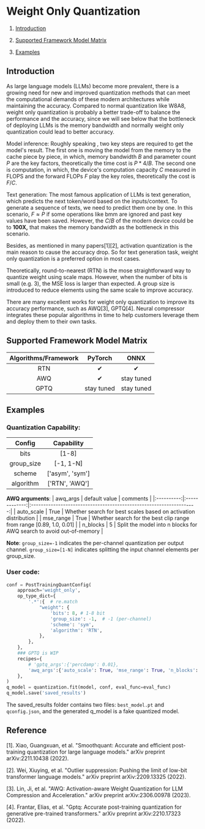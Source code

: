 Weight Only Quantization
=====

1. [Introduction](#introduction)

2. [Supported Framework Model Matrix](#supported-framework-model-matrix)

3. [Examples](#examples)


## Introduction

As large language models (LLMs) become more prevalent, there is a growing need for new and improved quantization methods that can meet the computational demands of these modern architectures while maintaining the accuracy.  Compared to normal quantization like W8A8,  weight only quantization is probably a better trade-off to balance the performance and the accuracy, since we will see below that the bottleneck of deploying LLMs is the memory bandwidth and normally weight only quantization could lead to better accuracy.

Model inference: Roughly speaking , two key steps are required to get the model's result. The first one is moving the model from the memory to the cache piece by piece, in which, memory bandwidth $B$ and parameter count $P$ are the key factors, theoretically the time cost is  $P*4 /B$. The second one is  computation, in which, the device's computation capacity  $C$  measured in FLOPS and the forward FLOPs $F$ play the key roles, theoretically the cost is $F/C$.

Text generation:  The most famous application of LLMs is text generation, which predicts the next token/word  based on the inputs/context. To generate a sequence of texts, we need to predict them one by one. In this scenario,  $F\approx P$  if some operations like bmm are ignored and past key values have been saved. However, the  $C/B$ of the modern device could be to **100X,** that makes the memory bandwidth as the bottleneck in this scenario.

Besides, as mentioned in many papers[1][2], activation quantization is the main reason to cause the accuracy drop. So for text generation task,  weight only quantization is a preferred option in most cases.

Theoretically, round-to-nearest (RTN) is the mose straightforward way to quantize weight using scale maps. However, when the number of bits is small (e.g. 3), the MSE loss is larger than expected. A group size is introduced to reduce elements using the same scale to improve accuracy.

There are many excellent works for weight only quantization to improve its accuracy performance, such as AWQ[3], GPTQ[4]. Neural compressor integrates these popular algorithms in time to help customers leverage them and deploy them to their own tasks.

## Supported Framework Model Matrix

| Algorithms/Framework |   PyTorch  |    ONNX    |
|:--------------:|:----------:|:----------:|
|       RTN      |  &#10004;  |  &#10004;  |
|       AWQ      |  &#10004;  | stay tuned |
|      GPTQ      | stay tuned | stay tuned |

## Examples
### **Quantization Capability**:
| Config | Capability |
| :---: | :---:|
| bits | [1-8] |
| group_size | [-1, 1-N] | 
| scheme | ['asym', 'sym'] |
| algorithm | ['RTN', 'AWQ'] |

**AWQ arguments**:
|  awq_args  | default value |                               comments                              |
|:----------:|:-------------:|:-------------------------------------------------------------------:|
| auto_scale |      True     |   Whether search for best scales based on activation distribution   |
|  mse_range |      True     | Whether search for the best clip range from range [0.89, 1.0, 0.01] |
|  n_blocks  |       5       |   Split the model into n blocks for AWQ search to avoid out-of-memory   |


**Note**: `group_size=-1` indicates the per-channel quantization per output channel. `group_size=[1-N]` indicates splitting the input channel elements per group_size.

### **User code**:
```python
conf = PostTrainingQuantConfig(
    approach='weight_only',
    op_type_dict={
        '.*':{ 	# re.match
            "weight": {
                'bits': 8, # 1-8 bit 
                'group_size': -1,  # -1 (per-channel)
                'scheme': 'sym', 
                'algorithm': 'RTN', 
            },
        },
    },
    ### GPTQ is WIP
    recipes={
        # 'gptq_args':{'percdamp': 0.01},
        'awq_args':{'auto_scale': True, 'mse_range': True, 'n_blocks': 5},
    },
)
q_model = quantization.fit(model, conf, eval_func=eval_func)
q_model.save('saved_results')
```

The saved_results folder contains two files: `best_model.pt` and `qconfig.json`, and the generated q_model is a fake quantized model.

## Reference

[1]. Xiao, Guangxuan, et al. "Smoothquant: Accurate and efficient post-training quantization for large language models." arXiv preprint arXiv:2211.10438 (2022).

[2]. Wei, Xiuying, et al. "Outlier suppression: Pushing the limit of low-bit transformer language models." arXiv preprint arXiv:2209.13325 (2022).

[3]. Lin, Ji, et al. "AWQ: Activation-aware Weight Quantization for LLM Compression and Acceleration." arXiv preprint arXiv:2306.00978 (2023).

[4]. Frantar, Elias, et al. "Gptq: Accurate post-training quantization for generative pre-trained transformers." arXiv preprint arXiv:2210.17323 (2022).